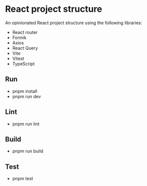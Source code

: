 # React project structure

An opinionated React project structure using the following libraries:

- React router
- Formik
- Axios
- React Query
- Vite
- Vitest
- TypeScript

## Run
- pnpm install
- pnpm run dev

## Lint
- pnpm run lint

## Build 
- pnpm run build

## Test
- pnpm test